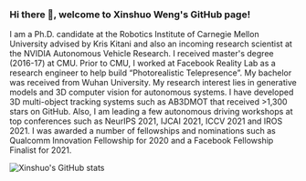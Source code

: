 ### Hi there 👋, welcome to Xinshuo Weng's GitHub page!

I am a Ph.D. candidate at the Robotics Institute of Carnegie Mellon University advised by Kris Kitani and also an incoming research scientist at the NVIDIA Autonomous Vehicle Research. I received master's degree (2016-17) at CMU. Prior to CMU, I worked at Facebook Reality Lab as a research engineer to help build “Photorealistic Telepresence”. My bachelor was received from Wuhan University. My research interest lies in generative models and 3D computer vision for autonomous systems. I have developed 3D multi-object tracking systems such as AB3DMOT that received >1,300 stars on GitHub. Also, I am leading a few autonomous driving workshops at top conferences such as NeurIPS 2021, IJCAI 2021, ICCV 2021 and IROS 2021. I was awarded a number of fellowships and nominations such as Qualcomm Innovation Fellowship for 2020 and a Facebook Fellowship Finalist for 2021.

<!--
**xinshuoweng/xinshuoweng** is a ✨ _special_ ✨ repository because its `README.md` (this file) appears on your GitHub profile.

Here are some ideas to get you started:

- 🔭 I’m currently working on ...
- 🌱 I’m currently learning ...
- 👯 I’m looking to collaborate on ...
- 🤔 I’m looking for help with ...
- 💬 Ask me about ...
- 📫 How to reach me: ...
- 😄 Pronouns: ...
- ⚡ Fun fact: ...
-->

![Xinshuo's GitHub stats](https://github-readme-stats.vercel.app/api?username=xinshuoweng&count_private=true&show_icons=true&theme=dracula)

<!-- ![Top Langs](https://github-readme-stats.vercel.app/api/top-langs/?username=xinshuoweng&layout=compact) -->
